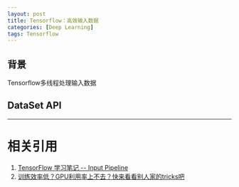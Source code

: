 ```yaml
---
layout: post
title: Tensorflow：高效输入数据
categories: [Deep Learning]
tags: Tensorflow
---
```


## 背景

Tensorflow多线程处理输入数据

## DataSet API


---
# 相关引用
1. [TensorFlow 学习笔记 -- Input Pipeline](https://wizyoung.github.io/tensorflow-reading-files/)
2. [训练效率低？GPU利用率上不去？快来看看别人家的tricks吧](https://zhuanlan.zhihu.com/p/53345706)